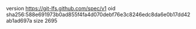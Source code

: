version https://git-lfs.github.com/spec/v1
oid sha256:588e691973b0ad855f4fa4d070debf76e3c8246edc8da6e0b17dd42ab1ad697a
size 2695
